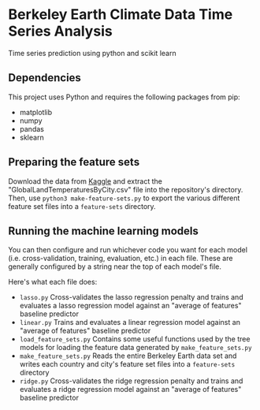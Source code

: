 # Berkeley Earth Climate Data Time Series Analysis
Time series prediction using python and scikit learn

## Dependencies

This project uses Python and requires the following packages from pip:
- matplotlib
- numpy
- pandas
- sklearn

## Preparing the feature sets

Download the data from [Kaggle](https://www.kaggle.com/berkeleyearth/climate-change-earth-surface-temperature-data) and extract the "GlobalLandTemperaturesByCity.csv" file into the repository's directory. Then, use `python3 make-feature-sets.py` to export the various different feature set files into a `feature-sets` directory.

## Running the machine learning models

You can then configure and run whichever code you want for each model (i.e. cross-validation, training, evaluation, etc.) in each file. These are generally configured by a string near the top of each model's file.

Here's what each file does:
- `lasso.py` Cross-validates the lasso regression penalty and trains and evaluates a lasso regression model against an "average of features" baseline predictor
- `linear.py` Trains and evaluates a linear regression model against an "average of features" baseline predictor
- `load_feature_sets.py` Contains some useful functions used by the tree models for loading the feature data generated by `make_feature_sets.py`
- `make_feature_sets.py` Reads the entire Berkeley Earth data set and writes each country and city's feature set files into a `feature-sets` directory
- `ridge.py`  Cross-validates the ridge regression penalty and trains and evaluates a ridge regression model against an "average of features" baseline predictor